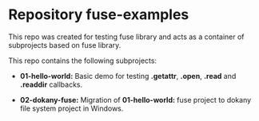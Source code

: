 # Repository fuse-examples
This repo was created for testing fuse library and acts as a container
of subprojects based on fuse library.

This repo contains the following subprojects:
* **01-hello-world:** Basic demo for testing **.getattr**, **.open**,
  **.read** and **.readdir** callbacks.
  
* **02-dokany-fuse:** Migration of **01-hello-world:** fuse project to 
  dokany file system project in Windows.